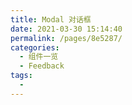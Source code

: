 ```yaml
---
title: Modal 对话框
date: 2021-03-30 15:14:40
permalink: /pages/8e5287/
categories:
  - 组件一览
  - Feedback
tags:
  - 
---
```

